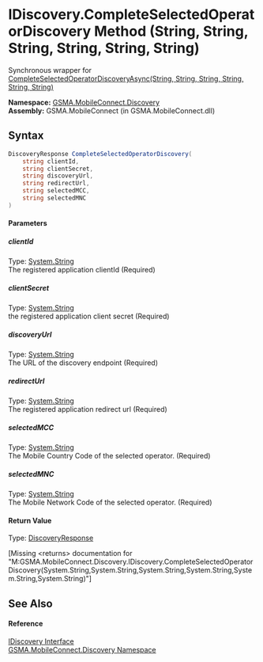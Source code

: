 IDiscovery.CompleteSelectedOperatorDiscovery Method (String, String, String, String, String, String)
====================================================================================================
Synchronous wrapper for [CompleteSelectedOperatorDiscoveryAsync(String, String, String, String, String, String)][1]

**Namespace:** [GSMA.MobileConnect.Discovery][2]  
**Assembly:** GSMA.MobileConnect (in GSMA.MobileConnect.dll)

Syntax
------

```csharp
DiscoveryResponse CompleteSelectedOperatorDiscovery(
	string clientId,
	string clientSecret,
	string discoveryUrl,
	string redirectUrl,
	string selectedMCC,
	string selectedMNC
)
```

#### Parameters

##### *clientId*
Type: [System.String][3]  
The registered application clientId (Required)

##### *clientSecret*
Type: [System.String][3]  
the registered application client secret (Required)

##### *discoveryUrl*
Type: [System.String][3]  
The URL of the discovery endpoint (Required)

##### *redirectUrl*
Type: [System.String][3]  
The registered application redirect url (Required)

##### *selectedMCC*
Type: [System.String][3]  
The Mobile Country Code of the selected operator. (Required)

##### *selectedMNC*
Type: [System.String][3]  
The Mobile Network Code of the selected operator. (Required)

#### Return Value
Type: [DiscoveryResponse][4]  

[Missing &lt;returns> documentation for "M:GSMA.MobileConnect.Discovery.IDiscovery.CompleteSelectedOperatorDiscovery(System.String,System.String,System.String,System.String,System.String,System.String)"]


See Also
--------

#### Reference
[IDiscovery Interface][5]  
[GSMA.MobileConnect.Discovery Namespace][2]  

[1]: CompleteSelectedOperatorDiscoveryAsync_1.md
[2]: ../README.md
[3]: http://msdn.microsoft.com/en-us/library/s1wwdcbf
[4]: ../DiscoveryResponse/README.md
[5]: README.md
[6]: ../../_icons/Help.png